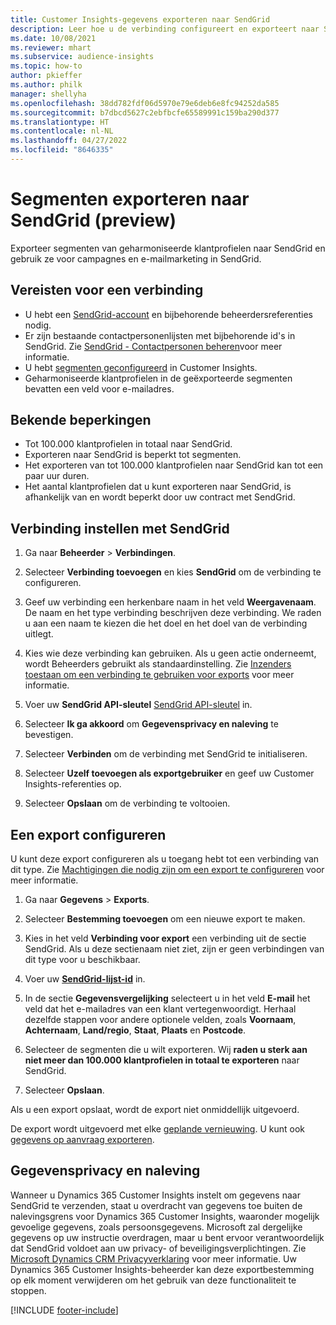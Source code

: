 ```yaml
---
title: Customer Insights-gegevens exporteren naar SendGrid
description: Leer hoe u de verbinding configureert en exporteert naar SendGrid.
ms.date: 10/08/2021
ms.reviewer: mhart
ms.subservice: audience-insights
ms.topic: how-to
author: pkieffer
ms.author: philk
manager: shellyha
ms.openlocfilehash: 38dd782fdf06d5970e79e6deb6e8fc94252da585
ms.sourcegitcommit: b7dbcd5627c2ebfbcfe65589991c159ba290d377
ms.translationtype: HT
ms.contentlocale: nl-NL
ms.lasthandoff: 04/27/2022
ms.locfileid: "8646335"
---
```

# <a name="export-segments-to-sendgrid-preview"></a>Segmenten exporteren naar SendGrid (preview)

Exporteer segmenten van geharmoniseerde klantprofielen naar SendGrid en gebruik ze voor campagnes en e-mailmarketing in SendGrid. 

## <a name="prerequisites-for-a-connection"></a>Vereisten voor een verbinding

-   U hebt een [SendGrid-account](https://sendgrid.com/) en bijbehorende beheerdersreferenties nodig.
-   Er zijn bestaande contactpersonenlijsten met bijbehorende id's in SendGrid. Zie [SendGrid - Contactpersonen beheren](https://sendgrid.com/docs/ui/managing-contacts/create-and-manage-contacts/#manage-contacts)​voor meer informatie.
-   U hebt [segmenten geconfigureerd](segments.md) in Customer Insights.
-   Geharmoniseerde klantprofielen in de geëxporteerde segmenten bevatten een veld voor e-mailadres.

## <a name="known-limitations"></a>Bekende beperkingen

- Tot 100.000 klantprofielen in totaal naar SendGrid.
- Exporteren naar SendGrid is beperkt tot segmenten.
- Het exporteren van tot 100.000 klantprofielen naar SendGrid kan tot een paar uur duren. 
- Het aantal klantprofielen dat u kunt exporteren naar SendGrid, is afhankelijk van en wordt beperkt door uw contract met SendGrid.

## <a name="set-up-connection-to-sendgrid"></a>Verbinding instellen met SendGrid

1. Ga naar **Beheerder** > **Verbindingen**.

1. Selecteer **Verbinding toevoegen** en kies **SendGrid** om de verbinding te configureren.

1. Geef uw verbinding een herkenbare naam in het veld **Weergavenaam**. De naam en het type verbinding beschrijven deze verbinding. We raden u aan een naam te kiezen die het doel en het doel van de verbinding uitlegt.

1. Kies wie deze verbinding kan gebruiken. Als u geen actie onderneemt, wordt Beheerders gebruikt als standaardinstelling. Zie [Inzenders toestaan om een verbinding te gebruiken voor exports](connections.md#allow-contributors-to-use-a-connection-for-exports) voor meer informatie.

1. Voer uw **SendGrid API-sleutel** [SendGrid API-sleutel](https://sendgrid.com/docs/ui/account-and-settings/api-keys/) in.

1. Selecteer **Ik ga akkoord** om **Gegevensprivacy en naleving** te bevestigen.

1. Selecteer **Verbinden** om de verbinding met SendGrid te initialiseren.

1. Selecteer **Uzelf toevoegen als exportgebruiker** en geef uw Customer Insights-referenties op.

1. Selecteer **Opslaan** om de verbinding te voltooien.

## <a name="configure-an-export"></a>Een export configureren

U kunt deze export configureren als u toegang hebt tot een verbinding van dit type. Zie [Machtigingen die nodig zijn om een export te configureren](export-destinations.md#set-up-a-new-export) voor meer informatie.

1. Ga naar **Gegevens** > **Exports**.

1. Selecteer **Bestemming toevoegen** om een nieuwe export te maken.

1. Kies in het veld **Verbinding voor export** een verbinding uit de sectie SendGrid. Als u deze sectienaam niet ziet, zijn er geen verbindingen van dit type voor u beschikbaar.

1. Voer uw **[SendGrid-lijst-id](https://sendgrid.com/docs/ui/managing-contacts/create-and-manage-contacts/#manage-contacts)** in.

1. In de sectie **Gegevensvergelijking** selecteert u in het veld **E-mail** het veld dat het e-mailadres van een klant vertegenwoordigt. Herhaal dezelfde stappen voor andere optionele velden, zoals **Voornaam**, **Achternaam**, **Land/regio**, **Staat**, **Plaats** en **Postcode**.

1. Selecteer de segmenten die u wilt exporteren. Wij **raden u sterk aan niet meer dan 100.000 klantprofielen in totaal te exporteren** naar SendGrid. 

1. Selecteer **Opslaan**.

Als u een export opslaat, wordt de export niet onmiddellijk uitgevoerd.

De export wordt uitgevoerd met elke [geplande vernieuwing](system.md#schedule-tab). U kunt ook [gegevens op aanvraag exporteren](export-destinations.md#run-exports-on-demand). 

## <a name="data-privacy-and-compliance"></a>Gegevensprivacy en naleving

Wanneer u Dynamics 365 Customer Insights instelt om gegevens naar SendGrid te verzenden, staat u overdracht van gegevens toe buiten de nalevingsgrens voor Dynamics 365 Customer Insights, waaronder mogelijk gevoelige gegevens, zoals persoonsgegevens. Microsoft zal dergelijke gegevens op uw instructie overdragen, maar u bent ervoor verantwoordelijk dat SendGrid voldoet aan uw privacy- of beveiligingsverplichtingen. Zie [Microsoft Dynamics CRM Privacyverklaring](https://go.microsoft.com/fwlink/?linkid=396732) voor meer informatie.
Uw Dynamics 365 Customer Insights-beheerder kan deze exportbestemming op elk moment verwijderen om het gebruik van deze functionaliteit te stoppen.


[!INCLUDE [footer-include](includes/footer-banner.md)]

